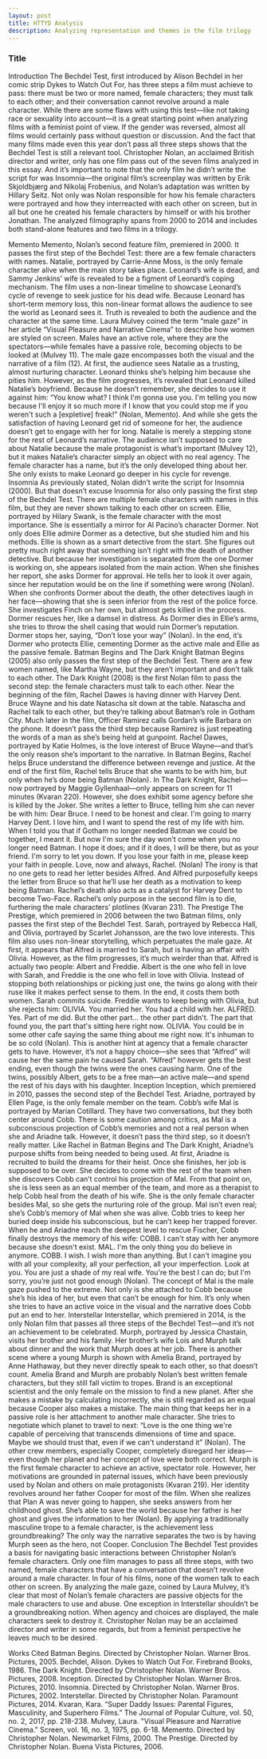 ```yaml
---
layout: post
title: HTTYD Analysis
description: Analyzing representation and themes in the film trilogy
---
```

### Title ###

Introduction
	The Bechdel Test, first introduced by Alison Bechdel in her comic strip Dykes to Watch Out For, has three steps a film must achieve to pass: there must be two or more named, female characters; they must talk to each other; and their conversation cannot revolve around a male character. While there are some flaws with using this test—like not taking race or sexuality into account—it is a great starting point when analyzing films with a feminist point of view. If the gender was reversed, almost all films would certainly pass without question or discussion. And the fact that many films made even this year don’t pass all three steps shows that the Bechdel Test is still a relevant tool. 
	Christopher Nolan, an acclaimed British director and writer, only has one film pass out of the seven films analyzed in this essay. And it’s important to note that the only film he didn’t write the script for was Insomnia—the original film’s screenplay was written by Erik Skjoldbjærg and Nikolaj Frobenius, and Nolan’s adaptation was written by Hillary Seitz. Not only was Nolan responsible for how his female characters were portrayed and how they interreacted with each other on screen, but in all but one he created his female characters by himself or with his brother Jonathan. The analyzed filmography spans from 2000 to 2014 and includes both stand-alone features and two films in a trilogy. 


Memento
Memento, Nolan’s second feature film, premiered in 2000. It passes the first step of the Bechdel Test: there are a few female characters with names. Natalie, portrayed by Carrie-Anne Moss, is the only female character alive when the main story takes place. Leonard’s wife is dead, and Sammy Jenkins’ wife is revealed to be a figment of Leonard’s coping mechanism. 
The film uses a non-linear timeline to showcase Leonard’s cycle of revenge to seek justice for his dead wife. Because Leonard has short-term memory loss, this non-linear format allows the audience to see the world as Leonard sees it. Truth is revealed to both the audience and the character at the same time. Laura Mulvey coined the term “male gaze” in her article “Visual Pleasure and Narrative Cinema” to describe how women are styled on screen. Males have an active role, where they are the spectators—while females have a passive role, becoming objects to be looked at (Mulvey 11). The male gaze encompasses both the visual and the narrative of a film (12). 
At first, the audience sees Natalie as a trusting, almost nurturing character. Leonard thinks she’s helping him because she pities him. However, as the film progresses, it’s revealed that Leonard killed Natalie’s boyfriend. Because he doesn’t remember, she decides to use it against him: “You know what? I think I'm gonna use you. I'm telling you now because I'll enjoy it so much more if I know that you could stop me if you weren't such a [expletive] freak!” (Nolan, Memento). And while she gets the satisfaction of having Leonard get rid of someone for her, the audience doesn’t get to engage with her for long. Natalie is merely a stepping stone for the rest of Leonard’s narrative. The audience isn’t supposed to care about Natalie because the male protagonist is what’s important (Mulvey 12), but it makes Natalie’s character simply an object with no real agency. The female character has a name, but it’s the only developed thing about her. She only exists to make Leonard go deeper in his cycle for revenge. 
Insomnia
	As previously stated, Nolan didn’t write the script for Insomnia (2000). But that doesn’t excuse Insomnia for also only passing the first step of the Bechdel Test. There are multiple female characters with names in this film, but they are never shown talking to each other on screen. Ellie, portrayed by Hilary Swank, is the female character with the most importance. She is essentially a mirror for Al Pacino’s character Dormer. Not only does Ellie admire Dormer as a detective, but she studied him and his methods. 
	Ellie is shown as a smart detective from the start. She figures out pretty much right away that something isn’t right with the death of another detective. But because her investigation is separated from the one Dormer is working on, she appears isolated from the main action. When she finishes her report, she asks Dormer for approval. He tells her to look it over again, since her reputation would be on the line if something were wrong (Nolan). When she confronts Dormer about the death, the other detectives laugh in her face—showing that she is seen inferior from the rest of the police force. She investigates Finch on her own, but almost gets killed in the process. Dormer rescues her, like a damsel in distress. As Dormer dies in Ellie’s arms, she tries to throw the shell casing that would ruin Dormer’s reputation. Dormer stops her, saying, “Don’t lose your way” (Nolan). In the end, it’s Dormer who protects Ellie, cementing Dormer as the active male and Ellie as the passive female. 
Batman Begins and The Dark Knight
	Batman Begins (2005) also only passes the first step of the Bechdel Test. There are a few women named, like Martha Wayne, but they aren’t important and don’t talk to each other. The Dark Knight (2008) is the first Nolan film to pass the second step: the female characters must talk to each other. Near the beginning of the film, Rachel Dawes is having dinner with Harvey Dent. Bruce Wayne and his date Natascha sit down at the table. Natascha and Rachel talk to each other, but they’re talking about Batman’s role in Gotham City. Much later in the film, Officer Ramirez calls Gordan’s wife Barbara on the phone. It doesn’t pass the third step because Ramirez is just repeating the words of a man as she’s being held at gunpoint. 
Rachel Dawes, portrayed by Katie Holmes, is the love interest of Bruce Wayne—and that’s the only reason she’s important to the narrative. In Batman Begins, Rachel helps Bruce understand the difference between revenge and justice. At the end of the first film, Rachel tells Bruce that she wants to be with him, but only when he’s done being Batman (Nolan). In The Dark Knight, Rachel—now portrayed by Maggie Gyllenhaal—only appears on screen for 11 minutes (Kvaran 220). However, she does exhibit some agency before she is killed by the Joker. She writes a letter to Bruce, telling him she can never be with him:
Dear Bruce. I need to be honest and clear. I'm going to marry Harvey Dent. I love him, and I want to spend the rest of my life with him. When I told you that if Gotham no longer needed Batman we could be together, I meant it. But now I'm sure the day won't come when you no longer need Batman. I hope it does; and if it does, I will be there, but as your friend. I'm sorry to let you down. If you lose your faith in me, please keep your faith in people. Love, now and always, Rachel. (Nolan)
The irony is that no one gets to read her letter besides Alfred. And Alfred purposefully keeps the letter from Bruce so that he’ll use her death as a motivation to keep being Batman. Rachel’s death also acts as a catalyst for Harvey Dent to become Two-Face. Rachel’s only purpose in the second film is to die, furthering the male characters’ plotlines (Kvaran 231). 
The Prestige
The Prestige, which premiered in 2006 between the two Batman films, only passes the first step of the Bechdel Test. Sarah, portrayed by Rebecca Hall, and Olivia, portrayed by Scarlet Johansson, are the two love interests. This film also uses non-linear storytelling, which perpetuates the male gaze. At first, it appears that Alfred is married to Sarah, but is having an affair with Olivia. However, as the film progresses, it’s much weirder than that. Alfred is actually two people: Albert and Freddie. Albert is the one who fell in love with Sarah, and Freddie is the one who fell in love with Olivia. 
Instead of stopping both relationships or picking just one, the twins go along with their ruse like it makes perfect sense to them. In the end, it costs them both women. Sarah commits suicide. Freddie wants to keep being with Olivia, but she rejects him:
OLIVIA. You married her. You had a child with her.
ALFRED. Yes. Part of me did. But the other part... the other part didn't. The part that found you, the part that's sitting here right now.
OLIVIA. You could be in some other cafe saying the same thing about me right now. It's inhuman to be so cold (Nolan).
This is another hint at agency that a female character gets to have. However, it’s not a happy choice—she sees that “Alfred” will cause her the same pain he caused Sarah. “Alfred” however gets the best ending, even though the twins were the ones causing harm. One of the twins, possibly Albert, gets to be a free man—an active male—and spend the rest of his days with his daughter. 
Inception
Inception, which premiered in 2010, passes the second step of the Bechdel Test. Ariadne, portrayed by Ellen Page, is the only female member on the team. Cobb’s wife Mal is portrayed by Marian Cotillard. They have two conversations, but they both center around Cobb. There is some caution among critics, as Mal is a subconscious projection of Cobb’s memories and not a real person when she and Ariadne talk. However, it doesn’t pass the third step, so it doesn’t really matter. 
Like Rachel in Batman Begins and The Dark Knight, Ariadne’s purpose shifts from being needed to being used. At first, Ariadne is recruited to build the dreams for their heist. Once she finishes, her job is supposed to be over. She decides to come with the rest of the team when she discovers Cobb can’t control his projection of Mal. From that point on, she is less seen as an equal member of the team, and more as a therapist to help Cobb heal from the death of his wife. She is the only female character besides Mal, so she gets the nurturing role of the group. 
Mal isn’t even real; she’s Cobb’s memory of Mal when she was alive. Cobb tries to keep her buried deep inside his subconscious, but he can’t keep her trapped forever. When he and Ariadne reach the deepest level to rescue Fischer, Cobb finally destroys the memory of his wife: 
COBB. I can't stay with her anymore because she doesn't exist.
MAL. I'm the only thing you do believe in anymore.
COBB. I wish. I wish more than anything. But I can't imagine you with all your complexity, all your perfection, all your imperfection. Look at you. You are just a shade of my real wife. You're the best I can do; but I'm sorry, you’re just not good enough (Nolan). 
The concept of Mal is the male gaze pushed to the extreme. Not only is she attached to Cobb because she’s his idea of her, but even that can’t be enough for him. It’s only when she tries to have an active voice in the visual and the narrative does Cobb put an end to her. 
Interstellar
Interstellar, which premiered in 2014, is the only Nolan film that passes all three steps of the Bechdel Test—and it’s not an achievement to be celebrated. Murph, portrayed by Jessica Chastain, visits her brother and his family. Her brother’s wife Lois and Murph talk about dinner and the work that Murph does at her job. There is another scene where a young Murph is shown with Amelia Brand, portrayed by Anne Hathaway, but they never directly speak to each other, so that doesn’t count. 
Amelia Brand and Murph are probably Nolan’s best written female characters, but they still fall victim to tropes. Brand is an exceptional scientist and the only female on the mission to find a new planet. After she makes a mistake by calculating incorrectly, she is still regarded as an equal because Cooper also makes a mistake. The main thing that keeps her in a passive role is her attachment to another male character. She tries to negotiate which planet to travel to next: “Love is the one thing we're capable of perceiving that transcends dimensions of time and space. Maybe we should trust that, even if we can't understand it” (Nolan). The other crew members, especially Cooper, completely disregard her ideas—even though her planet and her concept of love were both correct. 
Murph is the first female character to achieve an active, spectator role. However, her motivations are grounded in paternal issues, which have been previously used by Nolan and others on male protagonists (Kvaran 219). Her identity revolves around her father Cooper for most of the film. When she realizes that Plan A was never going to happen, she seeks answers from her childhood ghost. She’s able to save the world because her father is her ghost and gives the information to her (Nolan). By applying a traditionally masculine trope to a female character, is the achievement less groundbreaking? The only way the narrative separates the two is by having Murph seen as the hero, not Cooper. 
Conclusion 
	The Bechdel Test provides a basis for navigating basic interactions between Christopher Nolan’s female characters. Only one film manages to pass all three steps, with two named, female characters that have a conversation that doesn’t revolve around a male character. In four of his films, none of the women talk to each other on screen. By analyzing the male gaze, coined by Laura Mulvey, it’s clear that most of Nolan’s female characters are passive objects for the male characters to use and abuse. One exception in Interstellar shouldn’t be a groundbreaking notion. When agency and choices are displayed, the male characters seek to destroy it. Christopher Nolan may be an acclaimed director and writer in some regards, but from a feminist perspective he leaves much to be desired. 





















Works Cited
Batman Begins. Directed by Christopher Nolan. Warner Bros. Pictures, 2005. 
Bechdel, Alison. Dykes to Watch Out For. Firebrand Books, 1986. 
The Dark Knight. Directed by Christopher Nolan. Warner Bros. Pictures, 2008.
Inception. Directed by Christopher Nolan. Warner Bros. Pictures, 2010. 
Insomnia. Directed by Christopher Nolan. Warner Bros. Pictures, 2002. 
Interstellar. Directed by Christopher Nolan. Paramount Pictures, 2014. 
Kvaran, Kara. “Super Daddy Issues: Parental Figures, Masculinity, and Superhero Films.” The Journal of Popular Culture, vol. 50, no. 2, 2017, pp. 218-238. 
Mulvey, Laura. "Visual Pleasure and Narrative Cinema." Screen, vol. 16, no. 3, 1975, pp. 6-18.
Memento. Directed by Christopher Nolan. Newmarket Films, 2000. 
The Prestige. Directed by Christopher Nolan. Buena Vista Pictures, 2006. 
